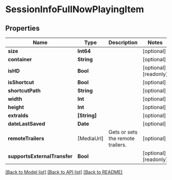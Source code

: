 # SessionInfoFullNowPlayingItem

## Properties
Name | Type | Description | Notes
------------ | ------------- | ------------- | -------------
**size** | **Int64** |  | [optional] 
**container** | **String** |  | [optional] 
**isHD** | **Bool** |  | [optional] [readonly] 
**isShortcut** | **Bool** |  | [optional] 
**shortcutPath** | **String** |  | [optional] 
**width** | **Int** |  | [optional] 
**height** | **Int** |  | [optional] 
**extraIds** | **[String]** |  | [optional] 
**dateLastSaved** | **Date** |  | [optional] 
**remoteTrailers** | [MediaUrl] | Gets or sets the remote trailers. | [optional] 
**supportsExternalTransfer** | **Bool** |  | [optional] [readonly] 

[[Back to Model list]](../README.md#documentation-for-models) [[Back to API list]](../README.md#documentation-for-api-endpoints) [[Back to README]](../README.md)


